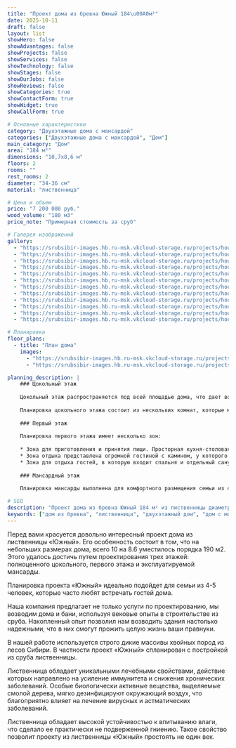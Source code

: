 ```yaml
---
title: "Проект дома из бревна Южный 184\u00A0м²"
date: 2025-10-11
draft: false
layout: list
showHero: false
showAdvantages: false
showProjects: false
showServices: false
showTechnology: false
showStages: false
showOurJobs: false
showReviews: false
showCategories: true
showContactForm: true
showWidget: true
showCallForm: true

# Основные характеристики
category: "Двухэтажные дома с мансардой"
categories: ["Двухэтажные дома с мансардой", "Дом"]
main_category: "Дом"
area: "184 м²"
dimensions: "10,7x8,6 м"
floors: 2
rooms: ""
rest_rooms: 2
diameter: "34-36 см"
material: "лиственница"

# Цена и объем
price: "7 200 000 руб."
wood_volume: "180 м3"
price_note: "Примерная стоимость за сруб"

# Галерея изображений
gallery:
  - "https://srubsibir-images.hb.ru-msk.vkcloud-storage.ru/projects/houses/iznii-184/iznii-184-1.jpg"
  - "https://srubsibir-images.hb.ru-msk.vkcloud-storage.ru/projects/houses/iznii-184/iznii-184-2.jpg"
  - "https://srubsibir-images.hb.ru-msk.vkcloud-storage.ru/projects/houses/iznii-184/iznii-184-3.jpg"
  - "https://srubsibir-images.hb.ru-msk.vkcloud-storage.ru/projects/houses/iznii-184/iznii-184-4.jpg"
  - "https://srubsibir-images.hb.ru-msk.vkcloud-storage.ru/projects/houses/iznii-184/iznii-184-5.jpg"
  - "https://srubsibir-images.hb.ru-msk.vkcloud-storage.ru/projects/houses/iznii-184/iznii-184-6.jpg"
  - "https://srubsibir-images.hb.ru-msk.vkcloud-storage.ru/projects/houses/iznii-184/iznii-184-7.jpg"
  - "https://srubsibir-images.hb.ru-msk.vkcloud-storage.ru/projects/houses/iznii-184/iznii-184-8.jpg"
  - "https://srubsibir-images.hb.ru-msk.vkcloud-storage.ru/projects/houses/iznii-184/iznii-184-9.jpg"
  - "https://srubsibir-images.hb.ru-msk.vkcloud-storage.ru/projects/houses/iznii-184/iznii-184-10.jpg"
  - "https://srubsibir-images.hb.ru-msk.vkcloud-storage.ru/projects/houses/iznii-184/iznii-184-11.jpg"
  - "https://srubsibir-images.hb.ru-msk.vkcloud-storage.ru/projects/houses/iznii-184/iznii-184-12.jpg"

# Планировка
floor_plans:
  - title: "План дома"
    images:
      - "https://srubsibir-images.hb.ru-msk.vkcloud-storage.ru/projects/houses/iznii-184/iznii-184-11.jpg"
      - "https://srubsibir-images.hb.ru-msk.vkcloud-storage.ru/projects/houses/iznii-184/iznii-184-12.jpg"

planning_description: |
    ### Цокольный этаж
    
    Цокольный этаж распространяется под всей площадью дома, что дает возможность заложить несколько комнат и гараж на 2 автомобиля. Комнаты цокольного этажа идеально подойдут для вынесения всех технических узлов вниз дома, что сохранит полезную площадь верхних этажей.
    
    Планировка цокольного этажа состоит из нескольких комнат, которые можно использовать под обустройство зон отдыха или спортивного зала.
    
    ### Первый этаж
    
    Планировка первого этажа имеет несколько зон:
    
    * Зона для приготовления и принятия пищи. Просторная кухня-столовая позволит с комфортом разместиться всему семейству за праздничным столом;
    * Зона отдыха представлена огромной гостиной с камином, у которого будет приятно собрать хорошую компанию прохладным зимним вечером;
    * Зона для отдыха гостей, в которую входит спальня и отдельный санузел для комфорта ваших друзей или родных.
    
    ### Мансардный этаж
    
    Планировка мансарды выполнена для комфортного размещения семьи из 4 человек. Здесь присутствует 3 спальни и 2 санузла. Все комнаты имеют естественное освещение, что наполняет комнаты солнечным теплом и светом.

# SEO
description: "Проект дома из бревна Южный 184 м² из лиственницы диаметром 34-36 см. Двухэтажный дом с мансардой и гаражом на 2 автомобиля для семьи из 4-5 человек."
keywords: ["дом из бревна", "лиственница", "двухэтажный дом", "дом с мансардой", "проект Южный", "184 м²", "дом с гаражом"]
---
```


Перед вами красуется довольно интересный проект дома из лиственницы «Южный». Его особенность состоит в том, что на небольших размерах дома, всего 10 на 8.6 уместилось порядка 190 м2. Этого удалось достичь путем проектирования трех этажей: полноценного цокольного, первого этажа и эксплуатируемой мансарды.

Планировка проекта «Южный» идеально подойдет для семьи из 4-5 человек, которые часто любят встречать гостей дома.

Наша компания предлагает не только услуги по проектированию, мы возводим дома и бани, используя вековые опыты в строительстве из сруба. Накопленный опыт позволил нам возводить здания настолько надежными, что в них смогут прожить целую жизнь ваши правнуки.

В нашей работе используется строго дикие массивы хвойных пород из лесов Сибири. В частности проект «Южный» спланирован с постройкой из сруба лиственницы.

Лиственница обладает уникальными лечебными свойствами, действие которых направлено на усиление иммунитета и снижения хронических заболеваний. Особые биологически активные вещества, выделяемые смолой дерева, мягко дезинфицируют окружающий воздух, что благоприятно влияет на лечение вирусных и астматических заболеваний.

Лиственница обладает высокой устойчивостью к впитыванию влаги, что сделало ее практически не подверженной гниению. Такое свойство позволит проекту из лиственницы «Южный» простоять не один век.